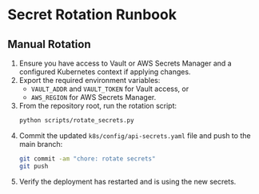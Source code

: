 # Secret Rotation Runbook

## Manual Rotation
1. Ensure you have access to Vault or AWS Secrets Manager and a configured Kubernetes context if applying changes.
2. Export the required environment variables:
   - `VAULT_ADDR` and `VAULT_TOKEN` for Vault access, or
   - `AWS_REGION` for AWS Secrets Manager.
3. From the repository root, run the rotation script:
   ```bash
   python scripts/rotate_secrets.py
   ```
4. Commit the updated `k8s/config/api-secrets.yaml` file and push to the main branch:
   ```bash
   git commit -am "chore: rotate secrets"
   git push
   ```
5. Verify the deployment has restarted and is using the new secrets.
